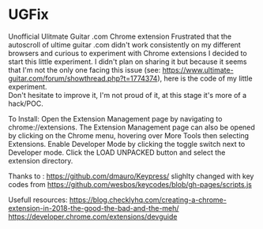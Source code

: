 # UGFix
Unofficial Ulitmate Guitar .com Chrome extension
Frustrated that the autoscroll of ultime guitar .com didn't work consistently on my different browsers and curious to experiment with Chrome extensions 
I decided to start this little experiment. 
I didn't plan on sharing it but because it seems that I'm not the only one facing this issue (see: https://www.ultimate-guitar.com/forum/showthread.php?t=1774374),
here is the code of my little experiment.  
Don't hesitate to improve it, I'm not proud of it, at this stage it's more of a hack/POC.

To Install:
Open the Extension Management page by navigating to chrome://extensions.
The Extension Management page can also be opened by clicking on the Chrome menu, hovering over More Tools then selecting Extensions.
Enable Developer Mode by clicking the toggle switch next to Developer mode.
Click the LOAD UNPACKED button and select the extension directory.

Thanks to :
https://github.com/dmauro/Keypress/
slighlty changed with key codes from
https://github.com/wesbos/keycodes/blob/gh-pages/scripts.js

Usefull resources:
https://blog.checklyhq.com/creating-a-chrome-extension-in-2018-the-good-the-bad-and-the-meh/  
https://developer.chrome.com/extensions/devguide
